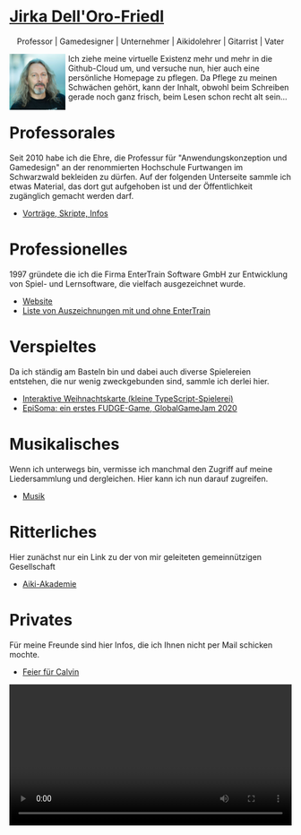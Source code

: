 # [Jirka Dell'Oro-Friedl](https://JirkaDellOro.github.io)
<p align="center">Professor | Gamedesigner | Unternehmer | Aikidolehrer | Gitarrist | Vater</p>

<a href="JirkaSmall.jpg" target="_blank"><img src="JirkaSmall.jpg" width="100" style="float:left; display=inline; margin-right: 5px"/></a> Ich ziehe meine virtuelle Existenz mehr und mehr in die Github-Cloud um, und versuche nun, hier auch eine persönliche Homepage zu pflegen. Da Pflege zu meinen Schwächen gehört, kann der Inhalt, obwohl beim Schreiben gerade noch ganz frisch, beim Lesen schon recht alt sein...

# Professorales
Seit 2010 habe ich die Ehre, die Professur für "Anwendungskonzeption und Gamedesign" an der renommierten Hochschule Furtwangen im Schwarzwald bekleiden zu dürfen. Auf der folgenden Unterseite sammle ich etwas Material, das dort gut aufgehoben ist und der Öffentlichkeit zugänglich gemacht werden darf.
- [Vorträge, Skripte, Infos](Prof)  

# Professionelles
1997 gründete die ich die Firma EnterTrain Software GmbH zur Entwicklung von Spiel- und Lernsoftware, die vielfach ausgezeichnet wurde.
- [Website](https://www.entertrain.com)
- [Liste von Auszeichnungen mit und ohne EnterTrain](EnterTrain/Awards)

# Verspieltes
Da ich ständig am Basteln bin und dabei auch diverse Spielereien entstehen, die nur wenig zweckgebunden sind, sammle ich derlei hier.
- [Interaktive Weihnachtskarte (kleine TypeScript-Spielerei)](Gamedesign/LetItSnow/start.html)
- [EpiSoma: ein erstes FUDGE-Game, GlobalGameJam 2020](https://jirkadelloro.github.io/Episoma/)

# Musikalisches
Wenn ich unterwegs bin, vermisse ich manchmal den Zugriff auf meine Liedersammlung und dergleichen. Hier kann ich nun darauf zugreifen.
- [Musik](Musik)

# Ritterliches
Hier zunächst nur ein Link zu der von mir geleiteten gemeinnützigen Gesellschaft
- [Aiki-Akademie](http://www.aiki-akademie.org)

# Privates
Für meine Freunde sind hier Infos, die ich Ihnen nicht per Mail schicken mochte.
- [Feier für Calvin](Privat/Calvin/Feier18)

<video controls width="100%"> 
  <source src="http://games.hs-furtwangen.de/EIA2_Video/L00_Intro.mp4" type="video/mp4">
  Your browser does not support the video tag.
</video>